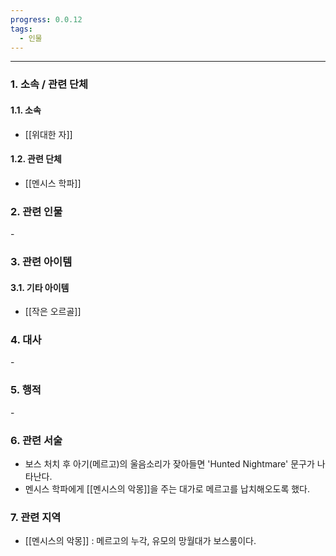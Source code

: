 ```yaml
---
progress: 0.0.12
tags:
  - 인물
---
```

---
### 1. 소속 / 관련 단체
#### 1.1. 소속
- [[위대한 자]]
#### 1.2. 관련 단체
- [[멘시스 학파]]

### 2. 관련 인물
\-

### 3. 관련 아이템
#### 3.1. 기타 아이템
- [[작은 오르골]]

### 4. 대사
\-

### 5. 행적
\-

### 6. 관련 서술
- 보스 처치 후 아기(메르고)의 울음소리가 잦아들면 'Hunted Nightmare' 문구가 나타난다.
- 멘시스 학파에게 [[멘시스의 악몽]]을 주는 대가로 메르고를 납치해오도록 했다.
### 7. 관련 지역
- [[멘시스의 악몽]] : 메르고의 누각, 유모의 망월대가 보스룸이다.